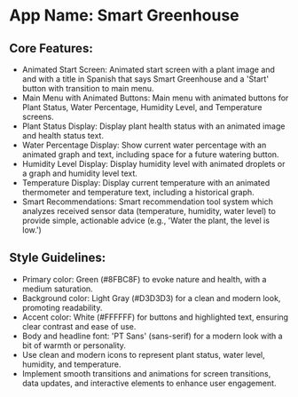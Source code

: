 # **App Name**: Smart Greenhouse

## Core Features:

- Animated Start Screen: Animated start screen with a plant image and and with a title in Spanish that says Smart Greenhouse and a 'Start' button with transition to main menu.
- Main Menu with Animated Buttons: Main menu with animated buttons for Plant Status, Water Percentage, Humidity Level, and Temperature screens.
- Plant Status Display: Display plant health status with an animated image and health status text.
- Water Percentage Display: Show current water percentage with an animated graph and text, including space for a future watering button.
- Humidity Level Display: Display humidity level with animated droplets or a graph and humidity level text.
- Temperature Display: Display current temperature with an animated thermometer and temperature text, including a historical graph.
- Smart Recommendations: Smart recommendation tool system which analyzes received sensor data (temperature, humidity, water level) to provide simple, actionable advice (e.g., 'Water the plant, the level is low.')

## Style Guidelines:

- Primary color: Green (#8FBC8F) to evoke nature and health, with a medium saturation.
- Background color: Light Gray (#D3D3D3) for a clean and modern look, promoting readability.
- Accent color: White (#FFFFFF) for buttons and highlighted text, ensuring clear contrast and ease of use.
- Body and headline font: 'PT Sans' (sans-serif) for a modern look with a bit of warmth or personality.
- Use clean and modern icons to represent plant status, water level, humidity, and temperature.
- Implement smooth transitions and animations for screen transitions, data updates, and interactive elements to enhance user engagement.